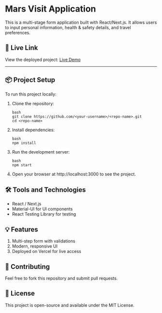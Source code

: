 
# Mars Visit Application

This is a multi-stage form application built with React/Next.js. It allows users to input personal information, health & safety details, and travel preferences.

## 🚀 Live Link
View the deployed project: [Live Demo](https://mars-visit-application-one.vercel.app/)

---

## 📦 Project Setup

To run this project locally:

1. Clone the repository:
   ```
   bash
   git clone https://github.com/<your-username>/<repo-name>.git
   cd <repo-name>
   ```

2. Install dependencies:
    ```
    bash
    npm install
    ```
3. Run the development server:

    ```
    bash
    npm start
    ```

4. Open your browser at http://localhost:3000 to see the project.

## 🛠️ Tools and Technologies

- React / Next.js
- Material-UI for UI components
- React Testing Library for testing

## 💡 Features
1. Multi-step form with validations
2. Modern, responsive UI
3. Deployed on Vercel for live access

## 🤝 Contributing
Feel free to fork this repository and submit pull requests.

## 📄 License
This project is open-source and available under the MIT License.

